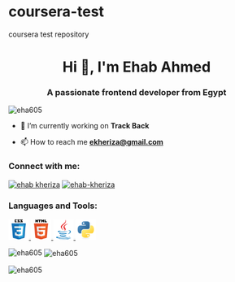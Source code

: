 # coursera-test
coursera test repository
<h1 align="center">Hi 👋, I'm Ehab Ahmed</h1>
<h3 align="center">A passionate frontend developer from Egypt</h3>

<p align="left"> <img src="https://komarev.com/ghpvc/?username=eha605&label=Profile%20views&color=0e75b6&style=flat" alt="eha605" /> </p>

- 🔭 I’m currently working on **Track Back**

- 📫 How to reach me **ekheriza@gmail.com**

<h3 align="left">Connect with me:</h3>
<p align="left">
<a href="https://fb.com/ehab kheriza" target="blank"><img align="center" src="https://raw.githubusercontent.com/rahuldkjain/github-profile-readme-generator/master/src/images/icons/Social/facebook.svg" alt="ehab kheriza" height="30" width="40" /></a>
<a href="https://instagram.com/ehab-kheriza" target="blank"><img align="center" src="https://raw.githubusercontent.com/rahuldkjain/github-profile-readme-generator/master/src/images/icons/Social/instagram.svg" alt="ehab-kheriza" height="30" width="40" /></a>
</p>

<h3 align="left">Languages and Tools:</h3>
<p align="left"> <a href="https://www.w3schools.com/css/" target="_blank" rel="noreferrer"> <img src="https://raw.githubusercontent.com/devicons/devicon/master/icons/css3/css3-original-wordmark.svg" alt="css3" width="40" height="40"/> </a> <a href="https://www.w3.org/html/" target="_blank" rel="noreferrer"> <img src="https://raw.githubusercontent.com/devicons/devicon/master/icons/html5/html5-original-wordmark.svg" alt="html5" width="40" height="40"/> </a> <a href="https://www.java.com" target="_blank" rel="noreferrer"> <img src="https://raw.githubusercontent.com/devicons/devicon/master/icons/java/java-original.svg" alt="java" width="40" height="40"/> </a> <a href="https://www.python.org" target="_blank" rel="noreferrer"> <img src="https://raw.githubusercontent.com/devicons/devicon/master/icons/python/python-original.svg" alt="python" width="40" height="40"/> </a> </p>

<p><img align="left" src="https://github-readme-stats.vercel.app/api/top-langs?username=eha605&show_icons=true&locale=en&layout=compact" alt="eha605" /></p>

<p>&nbsp;<img align="center" src="https://github-readme-stats.vercel.app/api?username=eha605&show_icons=true&locale=en" alt="eha605" /></p>

<p><img align="center" src="https://github-readme-streak-stats.herokuapp.com/?user=eha605&" alt="eha605" /></p>
